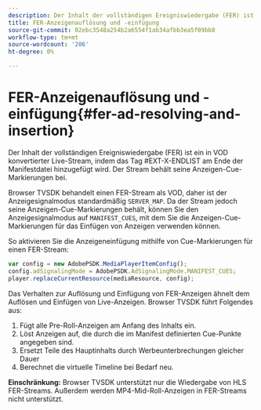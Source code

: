 ```yaml
---
description: Der Inhalt der vollständigen Ereigniswiedergabe (FER) ist ein in VOD konvertierter Live-Stream, indem das Tag
title: FER-Anzeigenauflösung und -einfügung
source-git-commit: 02ebc3548a254b2a6554f1ab34afbb3ea5f09bb8
workflow-type: tm+mt
source-wordcount: '206'
ht-degree: 0%

---
```


# FER-Anzeigenauflösung und -einfügung{#fer-ad-resolving-and-insertion}

Der Inhalt der vollständigen Ereigniswiedergabe (FER) ist ein in VOD konvertierter Live-Stream, indem das Tag #EXT-X-ENDLIST am Ende der Manifestdatei hinzugefügt wird. Der Stream behält seine Anzeigen-Cue-Markierungen bei.

Browser TVSDK behandelt einen FER-Stream als VOD, daher ist der Anzeigesignalmodus standardmäßig `SERVER_MAP`. Da der Stream jedoch seine Anzeigen-Cue-Markierungen behält, können Sie den Anzeigesignalmodus auf `MANIFEST_CUES`, mit dem Sie die Anzeigen-Cue-Markierungen für das Einfügen von Anzeigen verwenden können.

So aktivieren Sie die Anzeigeneinfügung mithilfe von Cue-Markierungen für einen FER-Stream:

```js
var config = new AdobePSDK.MediaPlayerItemConfig(); 
config.adSignalingMode = AdobePSDK.AdSignalingMode.MANIFEST_CUES; 
player.replaceCurrentResource(mediaResource, config);
```

Das Verhalten zur Auflösung und Einfügung von FER-Anzeigen ähnelt dem Auflösen und Einfügen von Live-Anzeigen. Browser TVSDK führt Folgendes aus:

1. Fügt alle Pre-Roll-Anzeigen am Anfang des Inhalts ein.
1. Löst Anzeigen auf, die durch die im Manifest definierten Cue-Punkte angegeben sind.
1. Ersetzt Teile des Hauptinhalts durch Werbeunterbrechungen gleicher Dauer
1. Berechnet die virtuelle Timeline bei Bedarf neu.

**Einschränkung:** Browser TVSDK unterstützt nur die Wiedergabe von HLS FER-Streams. Außerdem werden MP4-Mid-Roll-Anzeigen in FER-Streams nicht unterstützt.
